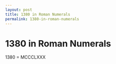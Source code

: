 ```yaml
---
layout: post
title: 1380 in Roman Numerals
permalink: 1380-in-roman-numerals
---
```


# 1380 in Roman Numerals

1380 = MCCCLXXX
